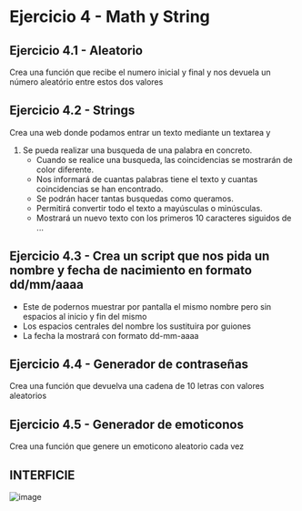 # Ejercicio 4 - Math y String
## Ejercicio 4.1 - Aleatorio
Crea una función que recibe el numero inicial y final y nos devuela un número aleatório entre estos dos valores
## Ejercicio 4.2 - Strings
Crea una web donde podamos entrar un texto mediante un textarea y 
1. Se pueda realizar una busqueda de una palabra en concreto. 
   - Cuando se realice una busqueda, las coincidencias se mostrarán de color diferente.
   - Nos informará de cuantas palabras tiene el texto y cuantas coincidencias se han encontrado.
   - Se podrán hacer tantas busquedas como queramos.
   - Permitirá convertir todo el texto a mayúsculas o minúsculas.
   - Mostrará un nuevo texto con los primeros 10 caracteres siguidos de ...

## Ejercicio 4.3 - Crea un script que nos pida un nombre y fecha de nacimiento en formato dd/mm/aaaa
- Este de podernos muestrar por pantalla el mismo nombre pero sin espacios al inicio y fin del mismo
- Los espacios centrales del nombre los sustituira por guiones
- La fecha la mostrará con formato dd-mm-aaaa

## Ejercicio 4.4 -  Generador de contraseñas
Crea una función que devuelva una cadena de 10 letras con valores aleatorios

## Ejercicio 4.5 - Generador de emoticonos
Crea una función que genere un emoticono aleatorio cada vez

## INTERFICIE

![image](https://github.com/carrebola/m6/assets/61465929/09135a41-00ce-4af3-9664-996507a1cb4e)



